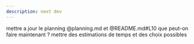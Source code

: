 ```yaml
---
description: next dev
---
```


mettre a jour le planning @planning.md et @README.md#L10 
que peut-on faire maintenant ?
mettre des estimations de temps et des choix possibles

